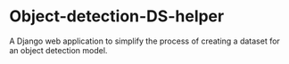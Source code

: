 # Object-detection-DS-helper
A Django web application to simplify the process of creating a dataset for an object detection model.
